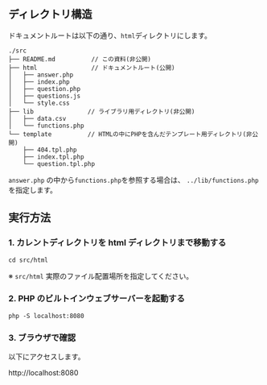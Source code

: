 ## ディレクトリ構造

ドキュメントルートは以下の通り、`html`ディレクトリにします。

```
./src
├── README.md          // この資料(非公開)
├── html               // ドキュメントルート(公開)
│   ├── answer.php
│   ├── index.php
│   ├── question.php
│   ├── questions.js
│   └── style.css
├── lib               // ライブラリ用ディレクトリ(非公開)
│   ├── data.csv
│   └── functions.php
└── template          // HTMLの中にPHPを含んだテンプレート用ディレクトリ(非公開)
    ├── 404.tpl.php
    ├── index.tpl.php
    └── question.tpl.php
```

`answer.php` の中から`functions.php`を参照する場合は、 `../lib/functions.php`を指定します。

## 実行方法

### 1. カレントディレクトリを html ディレクトリまで移動する

```
cd src/html
```

※ `src/html` 実際のファイル配置場所を指定してください。

### 2. PHP のビルトインウェブサーバーを起動する

```
php -S localhost:8080
```

### 3. ブラウザで確認

以下にアクセスします。

http://localhost:8080
